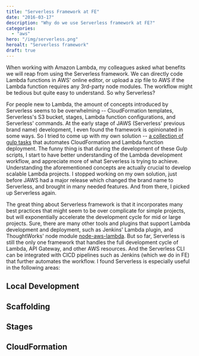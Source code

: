 ```yaml
---
title: "Serverless Framework at FE"
date: "2016-03-17"
description: "Why do we use Serverless framework at FE?"
categories:
  - "aws"
hero: "/img/serverless.png"
heroalt: "Serverless framework"
draft: true
---
```


When working with Amazon Lambda, my colleagues asked what benefits we will reap from using the Serverless framework. We can directly code Lambda functions in AWS' online editor, or upload a zip file to AWS if the Lambda function requires any 3rd-party node modules. The workflow might be tedious but quite easy to understand. So why Serverless?
<!--more-->

For people new to Lambda, the amount of concepts introduced by Serverless seems to be overwhelming -- CloudFormation templates, Serverless's S3 bucket, stages, Lambda function configurations, and Serverless' commands. At the early stage of JAWS (Serverless' previous brand name) development, I even found the framework is opinionated in some ways. So I tried to come up with my own solution -- [a collection of gulp tasks](https://github.com/davidcai/lambda-gulp) that automates CloudFormation and Lambda function deployment. The funny thing is that during the development of these Gulp scripts, I start to have better understanding of the Lambda development workflow, and appreciate more of what Serverless is trying to achieve. Understanding the aforementioned concepts are actually crucial to develop scalable Lambda projects. I stopped working on my own solution, just before JAWS had a major release which changed the brand name to Serverless, and brought in many needed features. And from there, I picked up Serverless again.

The great thing about Serverless framework is that it incorporates many best practices that might seem to be over complicate for simple projects, but will exponentially accelerate the development cycle for mid or large projects. Sure, there are many other tools and plugins that support Lambda development and deployment, such as Jenkins' Lambda plugin, and ThoughtWorks' node module [node-aws-lambda](https://github.com/ThoughtWorksStudios/node-aws-lambda). But so far, Serverless is still the only one framework that handles the full development cycle of Lambda, API Gateway, and other AWS resources. And the Serverless CLI can be integrated with CICD pipelines such as Jenkins (which we do in FE) that further automates the workflow. I found Serverless is especially useful in the following areas:

## Local Development



## Scaffolding


##

## Stages

## CloudFormation



<br />
